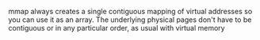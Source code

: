 mmap always creates a single contiguous mapping of virtual addresses so you can use it as an array. The underlying physical pages don't have to be contiguous or in any particular order, as usual with virtual memory
